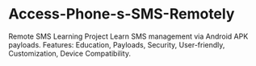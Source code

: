 # Access-Phone-s-SMS-Remotely
Remote SMS Learning Project  Learn SMS management via Android APK payloads.  Features: Education, Payloads, Security, User-friendly, Customization, Device Compatibility.
